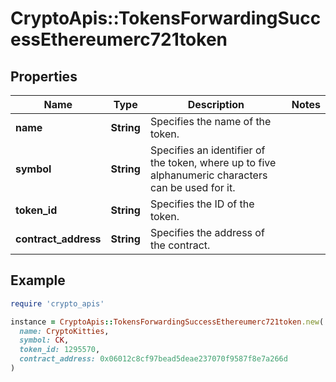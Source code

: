 # CryptoApis::TokensForwardingSuccessEthereumerc721token

## Properties

| Name | Type | Description | Notes |
| ---- | ---- | ----------- | ----- |
| **name** | **String** | Specifies the name of the token. |  |
| **symbol** | **String** | Specifies an identifier of the token, where up to five alphanumeric characters can be used for it. |  |
| **token_id** | **String** | Specifies the ID of the token. |  |
| **contract_address** | **String** | Specifies the address of the contract. |  |

## Example

```ruby
require 'crypto_apis'

instance = CryptoApis::TokensForwardingSuccessEthereumerc721token.new(
  name: CryptoKitties,
  symbol: CK,
  token_id: 1295570,
  contract_address: 0x06012c8cf97bead5deae237070f9587f8e7a266d
)
```

